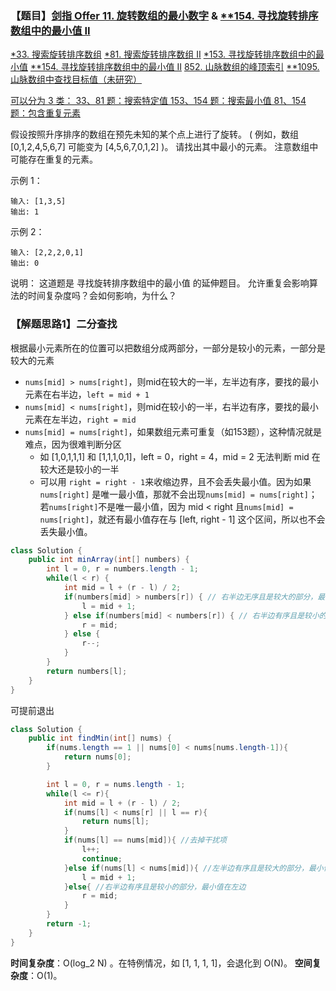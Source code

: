### 【题目】[剑指 Offer 11. 旋转数组的最小数字](https://leetcode-cn.com/problems/xuan-zhuan-shu-zu-de-zui-xiao-shu-zi-lcof/submissions/) & [**154. 寻找旋转排序数组中的最小值 II](https://leetcode-cn.com/problems/find-minimum-in-rotated-sorted-array-ii/)
[*33. 搜索旋转排序数组](https://blog.csdn.net/XunCiy/article/details/105791699)
[*81. 搜索旋转排序数组 II](https://blog.csdn.net/XunCiy/article/details/105791699)
[*153. 寻找旋转排序数组中的最小值](https://blog.csdn.net/XunCiy/article/details/105793743)
[**154. 寻找旋转排序数组中的最小值 II](https://blog.csdn.net/XunCiy/article/details/105794542)
[852. 山脉数组的峰顶索引](https://blog.csdn.net/XunCiy/article/details/105795288)
[**1095. 山脉数组中查找目标值（未研究）](https://blog.csdn.net/XunCiy/article/details/105795670)

[可以分为 3 类：
33、81 题：搜索特定值
153、154 题：搜索最小值
81、154 题：包含重复元素](https://leetcode-cn.com/problems/search-in-rotated-sorted-array/solution/yi-wen-jie-jue-4-dao-sou-suo-xuan-zhuan-pai-xu-s-2/)

假设按照升序排序的数组在预先未知的某个点上进行了旋转。
( 例如，数组 [0,1,2,4,5,6,7] 可能变为 [4,5,6,7,0,1,2] )。
请找出其中最小的元素。
注意数组中可能存在重复的元素。

示例 1：

	输入: [1,3,5]
	输出: 1
示例 2：

	输入: [2,2,2,0,1]
	输出: 0
说明：
这道题是 寻找旋转排序数组中的最小值 的延伸题目。
允许重复会影响算法的时间复杂度吗？会如何影响，为什么？


### 【解题思路1】二分查找
根据最小元素所在的位置可以把数组分成两部分，一部分是较小的元素，一部分是较大的元素
- `nums[mid] > nums[right]`，则mid在较大的一半，左半边有序，要找的最小元素在右半边，`left = mid + 1`
- `nums[mid] < nums[right]`，则mid在较小的一半，右半边有序，要找的最小元素在左半边，`right = mid`
- `nums[mid] = nums[right]`，如果数组元素可重复（如153题），这种情况就是难点，因为很难判断分区
	- 如 [1,0,1,1,1] 和 [1,1,1,0,1]，left = 0，right = 4，mid = 2 无法判断 mid 在较大还是较小的一半
	- 可以用 `right = right - 1`来收缩边界，且不会丢失最小值。因为如果 `nums[right]` 是唯一最小值，那就不会出现`nums[mid] = nums[right]`；若`nums[right]`不是唯一最小值，因为 mid < right 且`nums[mid] = nums[right]`，就还有最小值存在与 [left, right - 1] 这个区间，所以也不会丢失最小值。

```java
class Solution {
    public int minArray(int[] numbers) {
        int l = 0, r = numbers.length - 1;
        while(l < r) {
            int mid = l + (r - l) / 2;
            if(numbers[mid] > numbers[r]) { // 右半边无序且是较大的部分，最小值在右半边[mid+1, r]
                l = mid + 1;
            } else if(numbers[mid] < numbers[r]) { // 右半边有序且是较小的部分，最小值在左边[l, mid]
                r = mid;
            } else { 
                r--;
            }
        }
        return numbers[l];
    }
}
```

可提前退出
```java
class Solution {
    public int findMin(int[] nums) {
        if(nums.length == 1 || nums[0] < nums[nums.length-1]){
            return nums[0];
        }

        int l = 0, r = nums.length - 1;
        while(l <= r){
            int mid = l + (r - l) / 2;
            if(nums[l] < nums[r] || l == r){
                return nums[l];
            }
            if(nums[l] == nums[mid]){ //去掉干扰项
                l++;
                continue;
            }else if(nums[l] < nums[mid]){ //左半边有序且是较大的部分，最小值在右边
                l = mid + 1;
            }else{ //右半边有序且是较小的部分，最小值在左边
                r = mid;
            }
        }
        return -1;
    }
}
```

**时间复杂度**：O(log_2 N) 。在特例情况，如 [1, 1, 1, 1]，会退化到 O(N)。
**空间复杂度**：O(1)。